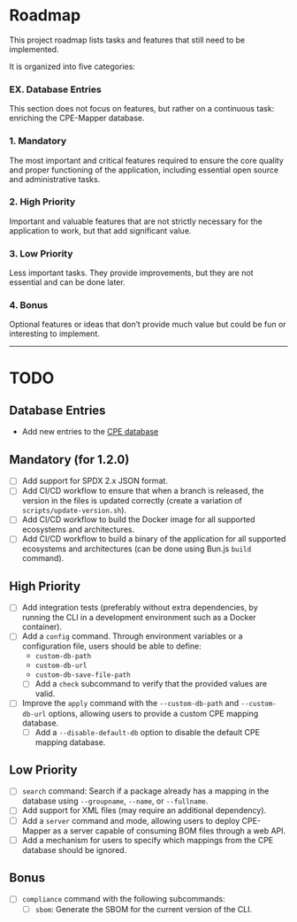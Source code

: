 # Roadmap
This project roadmap lists tasks and features that still need to be implemented.  

It is organized into five categories:

### EX. Database Entries
This section does not focus on features, but rather on a continuous task: enriching the CPE-Mapper database.

### 1. Mandatory
The most important and critical features required to ensure the core quality and proper functioning of the application, including essential open source and administrative tasks.

### 2. High Priority
Important and valuable features that are not strictly necessary for the application to work, but that add significant value.

### 3. Low Priority
Less important tasks. They provide improvements, but they are not essential and can be done later.

### 4. Bonus
Optional features or ideas that don’t provide much value but could be fun or interesting to implement.

---

# TODO

## Database Entries
- Add new entries to the [CPE database](data/cpe-mapper.json)

## Mandatory (for 1.2.0)
- [ ] Add support for SPDX 2.x JSON format.
- [ ] Add CI/CD workflow to ensure that when a branch is released, the version in the files is updated correctly (create a variation of `scripts/update-version.sh`).
- [ ] Add CI/CD workflow to build the Docker image for all supported ecosystems and architectures.
- [ ] Add CI/CD workflow to build a binary of the application for all supported ecosystems and architectures (can be done using Bun.js `build` command).

## High Priority
- [ ] Add integration tests (preferably without extra dependencies, by running the CLI in a development environment such as a Docker container).
- [ ] Add a `config` command. Through environment variables or a configuration file, users should be able to define:
  - `custom-db-path`
  - `custom-db-url`
  - `custom-db-save-file-path`
  - [ ] Add a `check` subcommand to verify that the provided values are valid.
- [ ] Improve the `apply` command with the `--custom-db-path` and `--custom-db-url` options, allowing users to provide a custom CPE mapping database.
  - [ ] Add a `--disable-default-db` option to disable the default CPE mapping database.

## Low Priority
- [ ] `search` command: Search if a package already has a mapping in the database using `--groupname`, `--name`, or `--fullname`.
- [ ] Add support for XML files (may require an additional dependency).
- [ ] Add a `server` command and mode, allowing users to deploy CPE-Mapper as a server capable of consuming BOM files through a web API.
- [ ] Add a mechanism for users to specify which mappings from the CPE database should be ignored.

## Bonus
- [ ] `compliance` command with the following subcommands:
  - [ ] `sbom`: Generate the SBOM for the current version of the CLI.
